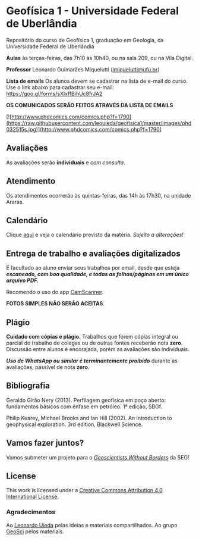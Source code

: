 # Geofísica 1 - Universidade Federal de Uberlândia
Repositório do curso de Geofísica 1, graduação em Geologia, da Universidade Federal de Uberlândia

**Aulas** às terças-feiras, das 7h10 às 10h40, ou na sala 209, ou na Vila Digital.

**Professor** Leonardo Guimarães Miquelutti (lmiquelutti@ufu.br)

**Lista de emails** Os alunos devem se cadastrar na lista de e-mail do curso. Use o link abaixo para cadastrar seu e-mail:
https://goo.gl/forms/sXlxffBihUc8frJA2

**OS COMUNICADOS SERÃO FEITOS ATRAVÉS DA LISTA DE EMAILS**

[![http://www.phdcomics.com/comics.php?f=1790](https://raw.githubusercontent.com/leouieda/geofisica1/master/images/phd032515s.jpg)](http://www.phdcomics.com/comics.php?f=1790)

## Avaliações

As avaliações serão **individuais** e *com consulta*.  

## Atendimento

Os atendimentos ocorrerão às quintas-feiras, das 14h às 17h30, na unidade Araras.  

## Calendário

Clique [aqui](https://docs.google.com/spreadsheets/d/1sdhZNCu57sPCl8roWrd6H-ZST9i6O9C1zoK-M2qJ4aE/edit?usp=sharing) e veja o calendário previsto da matéria. *Sujeito a alterações!*

## Entrega de trabalho e avaliações digitalizados

É facultado ao aluno enviar seus trabalhos por email, desde que esteja ***escaneado, com boa qualidade, e todas as folhas/páginas em um único arquivo PDF.***

Recomendo o uso do app [CamScanner](https://play.google.com/store/apps/details?id=com.intsig.camscanner). 


**FOTOS SIMPLES NÃO SERÃO ACEITAS**. 

## Plágio

**Cuidado com cópias e plágio.** Trabalhos que forem cópias integral ou parcial do trabalho de colegas ou de outras fontes receberão nota **zero**. Discussão entre alunos é encorajada, porém as avaliações são individuais. 

***Uso de WhatsApp ou similar é terminantemente proibido*** durante as avaliações, passível de nota **zero**.

## Bibliografia
Geraldo Girão Nery (2013). Perfilagem geofísica em poço aberto: fundamentos básicos com ênfase em petróleo. 1ª edição, SBGf.

Philip Kearey, Michael Brooks and Ian Hill (2002). An introduction to geophysical exploration. 3rd edition, Blackwell Science.

## Vamos fazer juntos?
Vamos submeter um projeto para o [_Geoscientists Without Borders_](https://seg.org/About-SEG/Geoscientists-Without-Borders
) da SEG!

## License
This work is licensed under a [Creative Commons Attribution 4.0 International License](http://creativecommons.org/licenses/by/4.0/).

### Agradecimentos
Ao [Leonardo Uieda](http://www.leouieda.com/) pelas ideias e materiais compartilhados. 
Ao grupo [GeoSci](http://geosci.xyz/#home) pelos materiais.
